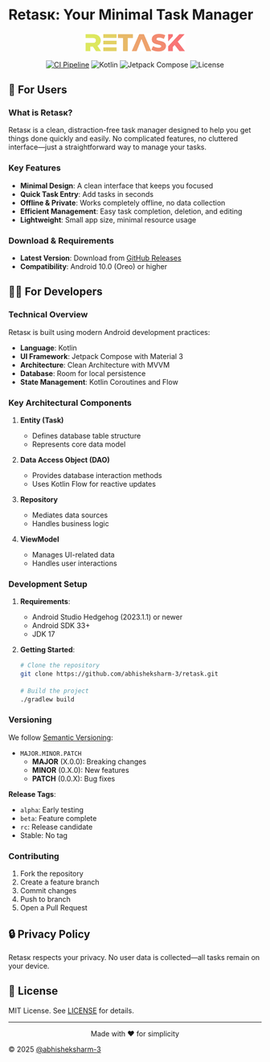 # Retasк: Your Minimal Task Manager

<p align="center">
  <img src="images/logo.png" alt="Retasк logo" width="200" />
</p>

<p align="center">
  <a href="https://github.com/abhisheksharm-3/retask/actions/workflows/ci.yaml"><img src="https://github.com/abhisheksharm-3/retask/actions/workflows/ci.yaml/badge.svg" alt="CI Pipeline"></a>
  <img src="https://img.shields.io/badge/Kotlin-2.0.21-purple" alt="Kotlin">
  <img src="https://img.shields.io/badge/Jetpack%20Compose-Latest-green" alt="Jetpack Compose">
  <img src="https://img.shields.io/badge/License-MIT-orange" alt="License">
</p>

## 🚀 For Users

### What is Retasк?

Retasк is a clean, distraction-free task manager designed to help you get things done quickly and easily. No complicated features, no cluttered interface—just a straightforward way to manage your tasks.

### Key Features

- **Minimal Design**: A clean interface that keeps you focused
- **Quick Task Entry**: Add tasks in seconds
- **Offline & Private**: Works completely offline, no data collection
- **Efficient Management**: Easy task completion, deletion, and editing
- **Lightweight**: Small app size, minimal resource usage

### Download & Requirements

- **Latest Version**: Download from [GitHub Releases](https://github.com/abhisheksharm-3/retask/releases)
- **Compatibility**: Android 10.0 (Oreo) or higher

## 👩‍💻 For Developers

### Technical Overview

Retasк is built using modern Android development practices:

- **Language**: Kotlin
- **UI Framework**: Jetpack Compose with Material 3
- **Architecture**: Clean Architecture with MVVM
- **Database**: Room for local persistence
- **State Management**: Kotlin Coroutines and Flow


### Key Architectural Components

1. **Entity (Task)**
   - Defines database table structure
   - Represents core data model

2. **Data Access Object (DAO)**
   - Provides database interaction methods
   - Uses Kotlin Flow for reactive updates

3. **Repository**
   - Mediates data sources
   - Handles business logic

4. **ViewModel**
   - Manages UI-related data
   - Handles user interactions

### Development Setup

1. **Requirements**:
   - Android Studio Hedgehog (2023.1.1) or newer
   - Android SDK 33+
   - JDK 17

2. **Getting Started**:
   ```bash
   # Clone the repository
   git clone https://github.com/abhisheksharm-3/retask.git

   # Build the project
   ./gradlew build
   ```

### Versioning

We follow [Semantic Versioning](https://semver.org/):

- `MAJOR.MINOR.PATCH`
   - **MAJOR** (X.0.0): Breaking changes
   - **MINOR** (0.X.0): New features
   - **PATCH** (0.0.X): Bug fixes

**Release Tags**:
- `alpha`: Early testing
- `beta`: Feature complete
- `rc`: Release candidate
- Stable: No tag

### Contributing

1. Fork the repository
2. Create a feature branch
3. Commit changes
4. Push to branch
5. Open a Pull Request

## 🔒 Privacy Policy

Retasк respects your privacy. No user data is collected—all tasks remain on your device.

## 📄 License

MIT License. See [LICENSE](LICENSE) for details.

---

<p align="center">
  Made with ❤️ for simplicity
</p>

© 2025 [@abhisheksharm-3](https://github.com/abhisheksharm-3)